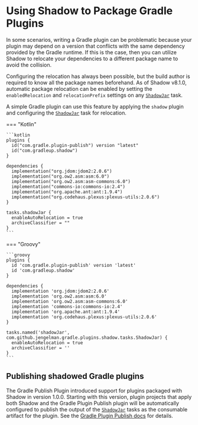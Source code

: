 # Using Shadow to Package Gradle Plugins

In some scenarios, writing a Gradle plugin can be problematic because your plugin may depend on a version that
conflicts with the same dependency provided by the Gradle runtime. If this is the case, then you can utilize Shadow
to relocate your dependencies to a different package name to avoid the collision.

Configuring the relocation has always been possible, but the build author is required to know all the package names
beforehand. As of Shadow v8.1.0, automatic package relocation can be enabled by setting the `enabledRelocation`
and `relocationPrefix` settings on any [`ShadowJar`][ShadowJar] task.

A simple Gradle plugin can use this feature by applying the `shadow` plugin and configuring the [`ShadowJar`][ShadowJar]
task for relocation.

=== "Kotlin"

    ```kotlin
    plugins {
      id("com.gradle.plugin-publish") version "latest"
      id("com.gradleup.shadow")
    }

    dependencies {
      implementation("org.jdom:jdom2:2.0.6")
      implementation("org.ow2.asm:asm:6.0")
      implementation("org.ow2.asm:asm-commons:6.0")
      implementation("commons-io:commons-io:2.4")
      implementation("org.apache.ant:ant:1.9.4")
      implementation("org.codehaus.plexus:plexus-utils:2.0.6")
    }

    tasks.shadowJar {
      enableAutoRelocation = true
      archiveClassifier = ""
    }
    ```

=== "Groovy"

    ```groovy
    plugins {
      id 'com.gradle.plugin-publish' version 'latest'
      id 'com.gradleup.shadow'
    }

    dependencies {
      implementation 'org.jdom:jdom2:2.0.6'
      implementation 'org.ow2.asm:asm:6.0'
      implementation 'org.ow2.asm:asm-commons:6.0'
      implementation 'commons-io:commons-io:2.4'
      implementation 'org.apache.ant:ant:1.9.4'
      implementation 'org.codehaus.plexus:plexus-utils:2.0.6'
    }

    tasks.named('shadowJar', com.github.jengelman.gradle.plugins.shadow.tasks.ShadowJar) {
      enableAutoRelocation = true
      archiveClassifier = ''
    }
    ```

## Publishing shadowed Gradle plugins

The Gradle Publish Plugin introduced support for plugins packaged with Shadow in version 1.0.0.
Starting with this version, plugin projects that apply both Shadow and the Gradle Plugin Publish plugin will be
automatically configured to publish the output of the [`ShadowJar`][ShadowJar] tasks as the consumable artifact for the
plugin. See the
[Gradle Plugin Publish docs](https://docs.gradle.org/current/userguide/publishing_gradle_plugins.html#shadow_dependencies)
for details.



[Jar]: https://docs.gradle.org/current/dsl/org.gradle.api.tasks.bundling.Jar.html
[ShadowJar]: ../api/shadow/com.github.jengelman.gradle.plugins.shadow.tasks/-shadow-jar/index.html
